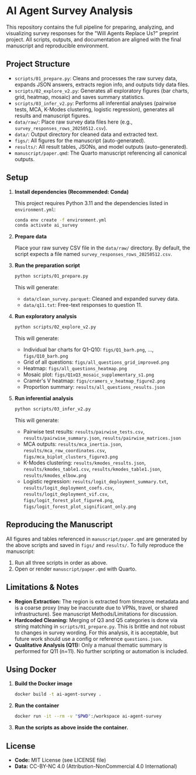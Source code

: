 # AI Agent Survey Analysis

This repository contains the full pipeline for preparing, analyzing, and visualizing survey responses for the "Will Agents Replace Us?" preprint project. All scripts, outputs, and documentation are aligned with the final manuscript and reproducible environment.

## Project Structure

- `scripts/01_prepare.py`: Cleans and processes the raw survey data, expands JSON answers, extracts region info, and outputs tidy data files.
- `scripts/02_explore_v2.py`: Generates all exploratory figures (bar charts, grid, heatmap, mosaic) and saves summary statistics.
- `scripts/03_infer_v2.py`: Performs all inferential analyses (pairwise tests, MCA, K-Modes clustering, logistic regression), generates all results and manuscript figures.
- `data/raw/`: Place raw survey data files here (e.g., `survey_responses_rows_20250512.csv`).
- `data/`: Output directory for cleaned data and extracted text.
- `figs/`: All figures for the manuscript (auto-generated).
- `results/`: All result tables, JSONs, and model outputs (auto-generated).
- `manuscript/paper.qmd`: The Quarto manuscript referencing all canonical outputs.

## Setup

1. **Install dependencies (Recommended: Conda)**

   This project requires Python 3.11 and the dependencies listed in `environment.yml`:

   ```bash
   conda env create -f environment.yml
   conda activate ai_survey
   ```

2. **Prepare data**

   Place your raw survey CSV file in the `data/raw/` directory. By default, the script expects a file named `survey_responses_rows_20250512.csv`.

3. **Run the preparation script**

   ```bash
   python scripts/01_prepare.py
   ```
   This will generate:
   - `data/clean_survey.parquet`: Cleaned and expanded survey data.
   - `data/q11.txt`: Free-text responses to question 11.

4. **Run exploratory analysis**

   ```bash
   python scripts/02_explore_v2.py
   ```
   This will generate:
   - Individual bar charts for Q1-Q10: `figs/Q1_barh.png`, ..., `figs/Q10_barh.png`
   - Grid of all questions: `figs/all_questions_grid_improved.png`
   - Heatmap: `figs/all_questions_heatmap.png`
   - Mosaic plot: `figs/Q1xQ3_mosaic_supplementary_s1.png`
   - Cramér's V heatmap: `figs/cramers_v_heatmap_figure2.png`
   - Proportion summary: `results/all_questions_results.json`

5. **Run inferential analysis**

   ```bash
   python scripts/03_infer_v2.py
   ```
   This will generate:
   - Pairwise test results: `results/pairwise_tests.csv`, `results/pairwise_summary.json`, `results/pairwise_matrices.json`
   - MCA outputs: `results/mca_inertia.json`, `results/mca_row_coordinates.csv`, `figs/mca_biplot_clusters_figure3.png`
   - K-Modes clustering: `results/kmodes_results.json`, `results/kmodes_table1.csv`, `results/kmodes_table1.json`, `results/kmodes_elbow.png`
   - Logistic regression: `results/logit_deployment_summary.txt`, `results/logit_deployment_coefs.csv`, `results/logit_deployment_vif.csv`, `figs/logit_forest_plot_figure4.png`, `figs/logit_forest_plot_significant_only.png`

## Reproducing the Manuscript

All figures and tables referenced in `manuscript/paper.qmd` are generated by the above scripts and saved in `figs/` and `results/`. To fully reproduce the manuscript:
1. Run all three scripts in order as above.
2. Open or render `manuscript/paper.qmd` with Quarto.

## Limitations & Notes

- **Region Extraction:** The region is extracted from timezone metadata and is a coarse proxy (may be inaccurate due to VPNs, travel, or shared infrastructure). See manuscript Methods/Limitations for discussion.
- **Hardcoded Cleaning:** Merging of Q3 and Q5 categories is done via string matching in `scripts/01_prepare.py`. This is brittle and not robust to changes in survey wording. For this analysis, it is acceptable, but future work should use a config or reference `questions.json`.
- **Qualitative Analysis (Q11):** Only a manual thematic summary is performed for Q11 (n=11). No further scripting or automation is included.

## Using Docker

1. **Build the Docker image**
   ```bash
   docker build -t ai-agent-survey .
   ```
2. **Run the container**
   ```bash
   docker run -it --rm -v "$PWD":/workspace ai-agent-survey
   ```
3. **Run the scripts as above inside the container.**

## License

- **Code:** MIT License (see LICENSE file)
- **Data:** CC-BY-NC 4.0 (Attribution-NonCommercial 4.0 International)